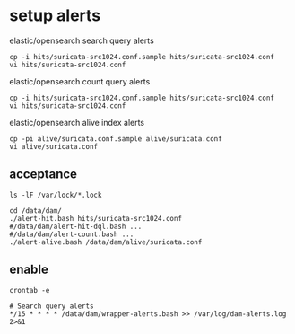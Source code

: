 # setup alerts

elastic/opensearch search query alerts

	cp -i hits/suricata-src1024.conf.sample hits/suricata-src1024.conf
	vi hits/suricata-src1024.conf

elastic/opensearch count query alerts

	cp -i hits/suricata-src1024.conf.sample hits/suricata-src1024.conf
	vi hits/suricata-src1024.conf

elastic/opensearch alive index alerts

	cp -pi alive/suricata.conf.sample alive/suricata.conf
	vi alive/suricata.conf

## acceptance

	ls -lF /var/lock/*.lock

	cd /data/dam/
	./alert-hit.bash hits/suricata-src1024.conf
	#/data/dam/alert-hit-dql.bash ...
	#/data/dam/alert-count.bash ...
	./alert-alive.bash /data/dam/alive/suricata.conf

## enable

```
crontab -e

# Search query alerts
*/15 * * * * /data/dam/wrapper-alerts.bash >> /var/log/dam-alerts.log 2>&1
```

